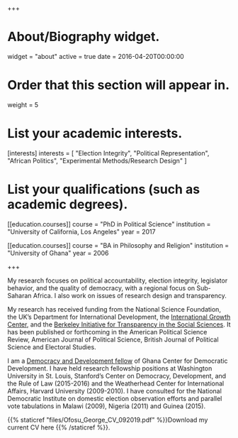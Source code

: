 +++
# About/Biography widget.
widget = "about"
active = true
date = 2016-04-20T00:00:00

# Order that this section will appear in.
weight = 5

# List your academic interests.
[interests]
  interests = [
    "Election Integrity",
    "Political Representation",
    "African Politics",
    "Experimental Methods/Research Design"
  ]

# List your qualifications (such as academic degrees).
[[education.courses]]
  course = "PhD in Political Science"
  institution = "University of California, Los Angeles"
  year = 2017

[[education.courses]]
  course = "BA in Philosophy and Religion"
  institution = "University of Ghana"
  year = 2006
 
+++

My research focuses on political accountability, election integrity, legislator behavior, and the quality of democracy, with a regional focus on Sub-Saharan Africa. I also work on issues of research design and transparency. 

My research has received funding from the National Science Foundation, the UK’s Department for International Development, the [International Growth Center](https://www.theigc.org/blog/impact-parliamentary-debates-ghanas-2016-elections/), and the [Berkeley Initiative for Transparency in the Social Sciences](https://www.bitss.org/people/george-ofosu/). It has been published or forthcoming in the American Political Science Review, American Journal of Political Science, British Journal of Political Science and Electoral Studies. 
 
I am a [Democracy and Development fellow](https://www.cddgh.org/george-k-ofosu/) of Ghana Center for Democratic Development. I have held research fellowship positions at Washington University in St. Louis, Stanford’s Center on Democracy, Development, and the Rule of Law (2015-2016) and the Weatherhead Center for International Affairs, Harvard University (2009-2010). I have consulted for the National Democratic Institute on domestic election observation efforts and parallel vote tabulations in Malawi (2009), Nigeria (2011) and Guinea (2015). 

{{% staticref "files/Ofosu_George_CV_092019.pdf" %}}Download my current CV here {{% /staticref %}}.
